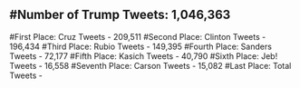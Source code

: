 #Number of Trump Tweets: 1,046,363
---
#First Place: Cruz Tweets - 209,511
#Second Place: Clinton Tweets - 196,434
#Third Place: Rubio Tweets - 149,395
#Fourth Place: Sanders Tweets - 72,177
#Fifth Place: Kasich Tweets - 40,790
#Sixth Place: Jeb! Tweets - 16,558
#Seventh Place: Carson Tweets - 15,082
#Last Place: Total Tweets -  
